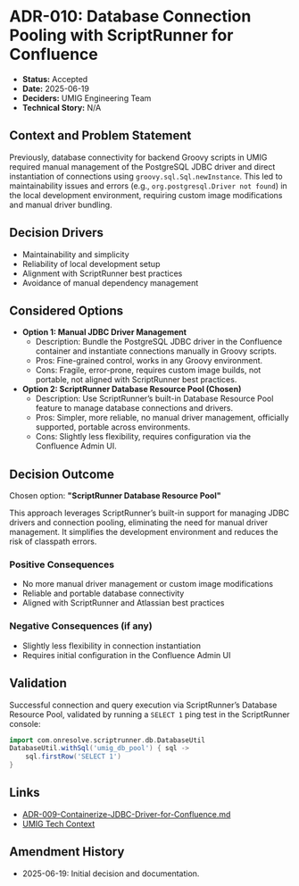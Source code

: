 # ADR-010: Database Connection Pooling with ScriptRunner for Confluence

* **Status:** Accepted
* **Date:** 2025-06-19
* **Deciders:** UMIG Engineering Team
* **Technical Story:** N/A

## Context and Problem Statement

Previously, database connectivity for backend Groovy scripts in UMIG required manual management of the PostgreSQL JDBC driver and direct instantiation of connections using `groovy.sql.Sql.newInstance`. This led to maintainability issues and errors (e.g., `org.postgresql.Driver not found`) in the local development environment, requiring custom image modifications and manual driver bundling.

## Decision Drivers

* Maintainability and simplicity
* Reliability of local development setup
* Alignment with ScriptRunner best practices
* Avoidance of manual dependency management

## Considered Options

* **Option 1: Manual JDBC Driver Management**
  * Description: Bundle the PostgreSQL JDBC driver in the Confluence container and instantiate connections manually in Groovy scripts.
  * Pros: Fine-grained control, works in any Groovy environment.
  * Cons: Fragile, error-prone, requires custom image builds, not portable, not aligned with ScriptRunner best practices.
* **Option 2: ScriptRunner Database Resource Pool (Chosen)**
  * Description: Use ScriptRunner’s built-in Database Resource Pool feature to manage database connections and drivers.
  * Pros: Simpler, more reliable, no manual driver management, officially supported, portable across environments.
  * Cons: Slightly less flexibility, requires configuration via the Confluence Admin UI.

## Decision Outcome

Chosen option: **"ScriptRunner Database Resource Pool"**

This approach leverages ScriptRunner’s built-in support for managing JDBC drivers and connection pooling, eliminating the need for manual driver management. It simplifies the development environment and reduces the risk of classpath errors.

### Positive Consequences

* No more manual driver management or custom image modifications
* Reliable and portable database connectivity
* Aligned with ScriptRunner and Atlassian best practices

### Negative Consequences (if any)

* Slightly less flexibility in connection instantiation
* Requires initial configuration in the Confluence Admin UI

## Validation

Successful connection and query execution via ScriptRunner’s Database Resource Pool, validated by running a `SELECT 1` ping test in the ScriptRunner console:

```groovy
import com.onresolve.scriptrunner.db.DatabaseUtil
DatabaseUtil.withSql('umig_db_pool') { sql ->
    sql.firstRow('SELECT 1')
}
```

## Links

* [ADR-009-Containerize-JDBC-Driver-for-Confluence.md](ADR-009-Containerize-JDBC-Driver-for-Confluence.md)
* [UMIG Tech Context](../../cline-docs/techContext.md)

## Amendment History

* 2025-06-19: Initial decision and documentation.
